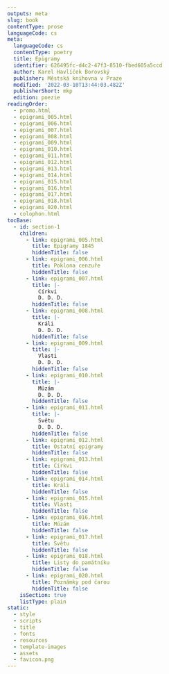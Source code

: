 ```yaml
---
outputs: meta
slug: book
contentType: prose
languageCode: cs
meta:
  languageCode: cs
  contentType: poetry
  title: Epigramy
  identifier: 626495fc-d4c2-47f3-8510-fbed605a5ccd
  author: Karel Havlíček Borovský
  publisher: Městská knihovna v Praze
  modified: '2022-03-10T13:44:03.482Z'
  publisherShort: mkp
  edition: poezie
readingOrder:
  - promo.html
  - epigrami_005.html
  - epigrami_006.html
  - epigrami_007.html
  - epigrami_008.html
  - epigrami_009.html
  - epigrami_010.html
  - epigrami_011.html
  - epigrami_012.html
  - epigrami_013.html
  - epigrami_014.html
  - epigrami_015.html
  - epigrami_016.html
  - epigrami_017.html
  - epigrami_018.html
  - epigrami_020.html
  - colophon.html
tocBase:
  - id: section-1
    children:
      - link: epigrami_005.html
        title: Epigramy 1845
        hiddenTitle: false
      - link: epigrami_006.html
        title: Poklona cenzuře
        hiddenTitle: false
      - link: epigrami_007.html
        title: |-
          Církvi
          D. D. D.
        hiddenTitle: false
      - link: epigrami_008.html
        title: |-
          Králi
          D. D. D.
        hiddenTitle: false
      - link: epigrami_009.html
        title: |-
          Vlasti
          D. D. D.
        hiddenTitle: false
      - link: epigrami_010.html
        title: |-
          Múzám
          D. D. D.
        hiddenTitle: false
      - link: epigrami_011.html
        title: |-
          Světu
          D. D. D.
        hiddenTitle: false
      - link: epigrami_012.html
        title: Ostatní epigramy
        hiddenTitle: false
      - link: epigrami_013.html
        title: Církvi
        hiddenTitle: false
      - link: epigrami_014.html
        title: Králi
        hiddenTitle: false
      - link: epigrami_015.html
        title: Vlasti
        hiddenTitle: false
      - link: epigrami_016.html
        title: Múzám
        hiddenTitle: false
      - link: epigrami_017.html
        title: Světu
        hiddenTitle: false
      - link: epigrami_018.html
        title: Listy do památníku
        hiddenTitle: false
      - link: epigrami_020.html
        title: Poznámky pod čarou
        hiddenTitle: false
    isSection: true
    listType: plain
static:
  - style
  - scripts
  - title
  - fonts
  - resources
  - template-images
  - assets
  - favicon.png
---
```

